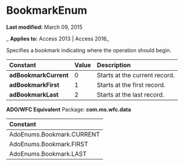 
# BookmarkEnum

 **Last modified:** March 09, 2015

 _ **Applies to:** Access 2013 | Access 2016_



Specifies a bookmark indicating where the operation should begin.


|**Constant**|**Value**|**Description**|
|:-----|:-----|:-----|
|**adBookmarkCurrent**|0|Starts at the current record.|
|**adBookmarkFirst**|1|Starts at the first record.|
|**adBookmarkLast**|2|Starts at the last record.|
 **ADO/WFC Equivalent**
Package:  **com.ms.wfc.data**


|**Constant**|
|:-----|
|AdoEnums.Bookmark.CURRENT|
|AdoEnums.Bookmark.FIRST|
|AdoEnums.Bookmark.LAST|
